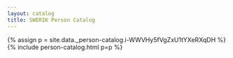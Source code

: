 ```yaml
---
layout: catalog
title: SWERIK Person Catalog
---
```

{% assign p = site.data._person-catalog.i-WWVHy5fVgZxU1tYXeRXqDH %}
{% include person-catalog.html p=p %}

